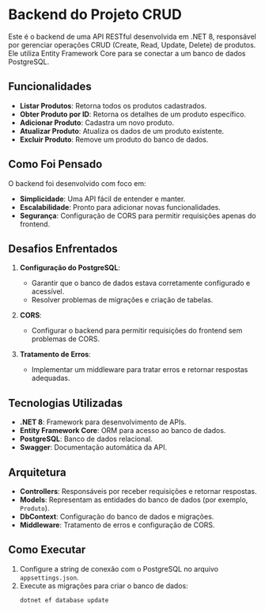 # Backend do Projeto CRUD

Este é o backend de uma API RESTful desenvolvida em .NET 8, responsável por gerenciar operações CRUD (Create, Read, Update, Delete) de produtos. Ele utiliza Entity Framework Core para se conectar a um banco de dados PostgreSQL.

## Funcionalidades

- **Listar Produtos**: Retorna todos os produtos cadastrados.
- **Obter Produto por ID**: Retorna os detalhes de um produto específico.
- **Adicionar Produto**: Cadastra um novo produto.
- **Atualizar Produto**: Atualiza os dados de um produto existente.
- **Excluir Produto**: Remove um produto do banco de dados.

## Como Foi Pensado

O backend foi desenvolvido com foco em:
- **Simplicidade**: Uma API fácil de entender e manter.
- **Escalabilidade**: Pronto para adicionar novas funcionalidades.
- **Segurança**: Configuração de CORS para permitir requisições apenas do frontend.

## Desafios Enfrentados

1. **Configuração do PostgreSQL**:
   - Garantir que o banco de dados estava corretamente configurado e acessível.
   - Resolver problemas de migrações e criação de tabelas.

2. **CORS**:
   - Configurar o backend para permitir requisições do frontend sem problemas de CORS.

3. **Tratamento de Erros**:
   - Implementar um middleware para tratar erros e retornar respostas adequadas.

## Tecnologias Utilizadas

- **.NET 8**: Framework para desenvolvimento de APIs.
- **Entity Framework Core**: ORM para acesso ao banco de dados.
- **PostgreSQL**: Banco de dados relacional.
- **Swagger**: Documentação automática da API.

## Arquitetura

- **Controllers**: Responsáveis por receber requisições e retornar respostas.
- **Models**: Representam as entidades do banco de dados (por exemplo, `Produto`).
- **DbContext**: Configuração do banco de dados e migrações.
- **Middleware**: Tratamento de erros e configuração de CORS.

## Como Executar

1. Configure a string de conexão com o PostgreSQL no arquivo `appsettings.json`.
2. Execute as migrações para criar o banco de dados:
   ```bash
   dotnet ef database update